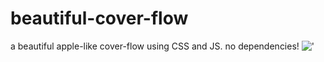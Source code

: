 # beautiful-cover-flow
a beautiful apple-like cover-flow using CSS and JS. no dependencies! 
!['](https://i1.someimage.com/zMemcJt.png)
